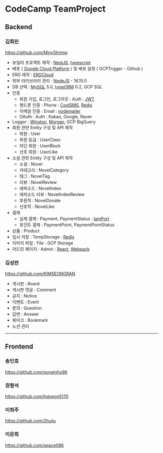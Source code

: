 # CodeCamp TeamProject

## Backend

### <b>김회민</b>

https://github.com/MinyShrimp

-   보일러 프로젝트 제작 : [NestJS](https://nestjs.com/), [typescript](https://wwwtypescriptlang.org/)
-   배포 ( [Google Cloud Platform](https://cloud.google.com/gcp/) ) 및 배포 설정 ( GCPTrigger - Github )
-   ERD 제작 : [ERDCloud](https://www.erdcloud.com/d/sxxpCjb7sHayHFMFc)
-   외부 라이브러리 관리 : [NodeJS](https://nodejs.org/ko/) - 16.15.0
-   DB 선택 : [MySQL](https://www.mysql.com/) 5.0, [typeORM](https://typeorm.io/) 0.2, GCP SQL
-   인증
    -   회원 가입, 로그인, 로그아웃 : Auth : [JWT](https://jwt.io/)
    -   핸드폰 인증 : Phone : [CoolSMS](https://coolsms.co.kr/), [Redis](https://redis.io/)
    -   이메일 인증 : Email : [nodemailer](https://nodemailer.com/about/)
    -   OAuth : Auth : Kakao, Google, Naver
-   Logger : [Winston](https://www.npmjs.com/package/winston), [Morgan](https://www.npmjs.compackage/morgan), GCP BigQuery
-   회원 관련 Entity 구성 및 API 제작
    -   회원 : User
    -   회원 등급 : UserClass
    -   차단 회원 : UserBlock
    -   선호 회원 : UserLike
-   소설 관련 Entity 구성 및 API 제작
    -   소설 : Novel
    -   카테고리 : NovelCategory
    -   태그 : NovelTag
    -   리뷰 : NovelReview
    -   에피소드 : NovelIndex
    -   에피소드 리뷰 : NovelIndexReview
    -   후원작 : NovelDonate
    -   선호작 : NovelLike
-   결제
    -   실제 결제 : Payment, PaymentStatus : [IamPort](https://www.iamport.kr/)
    -   포인트 결제 : PaymentPoint, PaymentPointStatus
-   상품 : Product
-   임시 저장 : TempStorage : [Redis](https://redis.io/)
-   이미지 파일 : File : GCP Storage
-   어드민 페이지 : Admin : [React](https://ko.reactjs.org/), [Webpack](https://webpack.krguides/production/)

### <b>김성란</b>

https://github.com/KIMSEONGRAN

-   게시판 : Board
-   게시판 댓글 : Comment
-   공지 : Notice
-   이벤트 : Event
-   문의 : Question
-   답변 : Answer
-   북마크 : Bookmark
-   노션 관리

<hr/>

## Frontend

### 송인호

https://github.com/songinho96

### 권형석

https://github.com/hskwon5170

### 이희주

https://github.com/2huiju

### 이은희

https://github.com/space086
